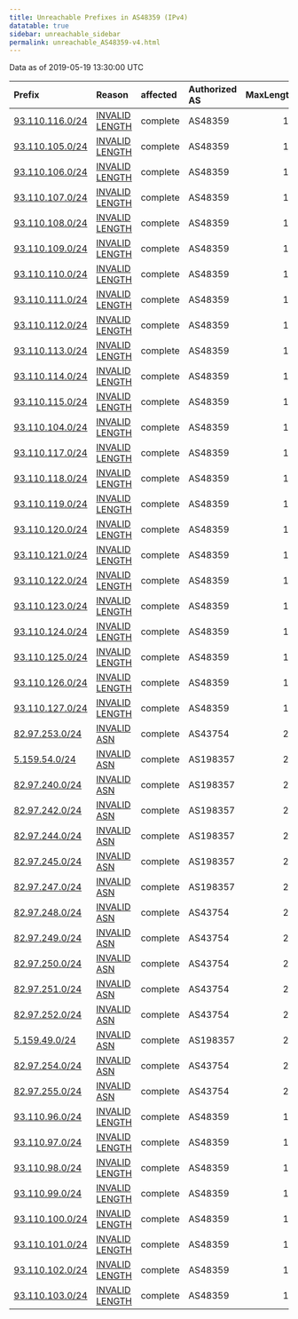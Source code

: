 ```yaml
---
title: Unreachable Prefixes in AS48359 (IPv4)
datatable: true
sidebar: unreachable_sidebar
permalink: unreachable_AS48359-v4.html
---
```


Data as of 2019-05-19 13:30:00 UTC


<div class="datatable-begin"></div>

| Prefix                                                   | Reason                                                                                                    | affected   | Authorized AS   |   MaxLength | Anchor                                         |   unreachable /24s |
|:---------------------------------------------------------|:----------------------------------------------------------------------------------------------------------|:-----------|:----------------|------------:|:-----------------------------------------------|-------------------:|
| [93.110.116.0/24](https://stat.ripe.net/93.110.116.0/24) | [INVALID LENGTH](https://rpki-validator.ripe.net/announcement-preview?asn=AS48359&prefix=93.110.116.0/24) | complete   | AS48359         |          19 | [RIPE](unreachable_RIPE_NCC_RPKI_Root-v4.html) |                  1 |
| [93.110.105.0/24](https://stat.ripe.net/93.110.105.0/24) | [INVALID LENGTH](https://rpki-validator.ripe.net/announcement-preview?asn=AS48359&prefix=93.110.105.0/24) | complete   | AS48359         |          19 | [RIPE](unreachable_RIPE_NCC_RPKI_Root-v4.html) |                  1 |
| [93.110.106.0/24](https://stat.ripe.net/93.110.106.0/24) | [INVALID LENGTH](https://rpki-validator.ripe.net/announcement-preview?asn=AS48359&prefix=93.110.106.0/24) | complete   | AS48359         |          19 | [RIPE](unreachable_RIPE_NCC_RPKI_Root-v4.html) |                  1 |
| [93.110.107.0/24](https://stat.ripe.net/93.110.107.0/24) | [INVALID LENGTH](https://rpki-validator.ripe.net/announcement-preview?asn=AS48359&prefix=93.110.107.0/24) | complete   | AS48359         |          19 | [RIPE](unreachable_RIPE_NCC_RPKI_Root-v4.html) |                  1 |
| [93.110.108.0/24](https://stat.ripe.net/93.110.108.0/24) | [INVALID LENGTH](https://rpki-validator.ripe.net/announcement-preview?asn=AS48359&prefix=93.110.108.0/24) | complete   | AS48359         |          19 | [RIPE](unreachable_RIPE_NCC_RPKI_Root-v4.html) |                  1 |
| [93.110.109.0/24](https://stat.ripe.net/93.110.109.0/24) | [INVALID LENGTH](https://rpki-validator.ripe.net/announcement-preview?asn=AS48359&prefix=93.110.109.0/24) | complete   | AS48359         |          19 | [RIPE](unreachable_RIPE_NCC_RPKI_Root-v4.html) |                  1 |
| [93.110.110.0/24](https://stat.ripe.net/93.110.110.0/24) | [INVALID LENGTH](https://rpki-validator.ripe.net/announcement-preview?asn=AS48359&prefix=93.110.110.0/24) | complete   | AS48359         |          19 | [RIPE](unreachable_RIPE_NCC_RPKI_Root-v4.html) |                  1 |
| [93.110.111.0/24](https://stat.ripe.net/93.110.111.0/24) | [INVALID LENGTH](https://rpki-validator.ripe.net/announcement-preview?asn=AS48359&prefix=93.110.111.0/24) | complete   | AS48359         |          19 | [RIPE](unreachable_RIPE_NCC_RPKI_Root-v4.html) |                  1 |
| [93.110.112.0/24](https://stat.ripe.net/93.110.112.0/24) | [INVALID LENGTH](https://rpki-validator.ripe.net/announcement-preview?asn=AS48359&prefix=93.110.112.0/24) | complete   | AS48359         |          19 | [RIPE](unreachable_RIPE_NCC_RPKI_Root-v4.html) |                  1 |
| [93.110.113.0/24](https://stat.ripe.net/93.110.113.0/24) | [INVALID LENGTH](https://rpki-validator.ripe.net/announcement-preview?asn=AS48359&prefix=93.110.113.0/24) | complete   | AS48359         |          19 | [RIPE](unreachable_RIPE_NCC_RPKI_Root-v4.html) |                  1 |
| [93.110.114.0/24](https://stat.ripe.net/93.110.114.0/24) | [INVALID LENGTH](https://rpki-validator.ripe.net/announcement-preview?asn=AS48359&prefix=93.110.114.0/24) | complete   | AS48359         |          19 | [RIPE](unreachable_RIPE_NCC_RPKI_Root-v4.html) |                  1 |
| [93.110.115.0/24](https://stat.ripe.net/93.110.115.0/24) | [INVALID LENGTH](https://rpki-validator.ripe.net/announcement-preview?asn=AS48359&prefix=93.110.115.0/24) | complete   | AS48359         |          19 | [RIPE](unreachable_RIPE_NCC_RPKI_Root-v4.html) |                  1 |
| [93.110.104.0/24](https://stat.ripe.net/93.110.104.0/24) | [INVALID LENGTH](https://rpki-validator.ripe.net/announcement-preview?asn=AS48359&prefix=93.110.104.0/24) | complete   | AS48359         |          19 | [RIPE](unreachable_RIPE_NCC_RPKI_Root-v4.html) |                  1 |
| [93.110.117.0/24](https://stat.ripe.net/93.110.117.0/24) | [INVALID LENGTH](https://rpki-validator.ripe.net/announcement-preview?asn=AS48359&prefix=93.110.117.0/24) | complete   | AS48359         |          19 | [RIPE](unreachable_RIPE_NCC_RPKI_Root-v4.html) |                  1 |
| [93.110.118.0/24](https://stat.ripe.net/93.110.118.0/24) | [INVALID LENGTH](https://rpki-validator.ripe.net/announcement-preview?asn=AS48359&prefix=93.110.118.0/24) | complete   | AS48359         |          19 | [RIPE](unreachable_RIPE_NCC_RPKI_Root-v4.html) |                  1 |
| [93.110.119.0/24](https://stat.ripe.net/93.110.119.0/24) | [INVALID LENGTH](https://rpki-validator.ripe.net/announcement-preview?asn=AS48359&prefix=93.110.119.0/24) | complete   | AS48359         |          19 | [RIPE](unreachable_RIPE_NCC_RPKI_Root-v4.html) |                  1 |
| [93.110.120.0/24](https://stat.ripe.net/93.110.120.0/24) | [INVALID LENGTH](https://rpki-validator.ripe.net/announcement-preview?asn=AS48359&prefix=93.110.120.0/24) | complete   | AS48359         |          19 | [RIPE](unreachable_RIPE_NCC_RPKI_Root-v4.html) |                  1 |
| [93.110.121.0/24](https://stat.ripe.net/93.110.121.0/24) | [INVALID LENGTH](https://rpki-validator.ripe.net/announcement-preview?asn=AS48359&prefix=93.110.121.0/24) | complete   | AS48359         |          19 | [RIPE](unreachable_RIPE_NCC_RPKI_Root-v4.html) |                  1 |
| [93.110.122.0/24](https://stat.ripe.net/93.110.122.0/24) | [INVALID LENGTH](https://rpki-validator.ripe.net/announcement-preview?asn=AS48359&prefix=93.110.122.0/24) | complete   | AS48359         |          19 | [RIPE](unreachable_RIPE_NCC_RPKI_Root-v4.html) |                  1 |
| [93.110.123.0/24](https://stat.ripe.net/93.110.123.0/24) | [INVALID LENGTH](https://rpki-validator.ripe.net/announcement-preview?asn=AS48359&prefix=93.110.123.0/24) | complete   | AS48359         |          19 | [RIPE](unreachable_RIPE_NCC_RPKI_Root-v4.html) |                  1 |
| [93.110.124.0/24](https://stat.ripe.net/93.110.124.0/24) | [INVALID LENGTH](https://rpki-validator.ripe.net/announcement-preview?asn=AS48359&prefix=93.110.124.0/24) | complete   | AS48359         |          19 | [RIPE](unreachable_RIPE_NCC_RPKI_Root-v4.html) |                  1 |
| [93.110.125.0/24](https://stat.ripe.net/93.110.125.0/24) | [INVALID LENGTH](https://rpki-validator.ripe.net/announcement-preview?asn=AS48359&prefix=93.110.125.0/24) | complete   | AS48359         |          19 | [RIPE](unreachable_RIPE_NCC_RPKI_Root-v4.html) |                  1 |
| [93.110.126.0/24](https://stat.ripe.net/93.110.126.0/24) | [INVALID LENGTH](https://rpki-validator.ripe.net/announcement-preview?asn=AS48359&prefix=93.110.126.0/24) | complete   | AS48359         |          19 | [RIPE](unreachable_RIPE_NCC_RPKI_Root-v4.html) |                  1 |
| [93.110.127.0/24](https://stat.ripe.net/93.110.127.0/24) | [INVALID LENGTH](https://rpki-validator.ripe.net/announcement-preview?asn=AS48359&prefix=93.110.127.0/24) | complete   | AS48359         |          19 | [RIPE](unreachable_RIPE_NCC_RPKI_Root-v4.html) |                  1 |
| [82.97.253.0/24](https://stat.ripe.net/82.97.253.0/24)   | [INVALID ASN](https://rpki-validator.ripe.net/announcement-preview?asn=AS48359&prefix=82.97.253.0/24)     | complete   | AS43754         |          21 | [RIPE](unreachable_RIPE_NCC_RPKI_Root-v4.html) |                  1 |
| [5.159.54.0/24](https://stat.ripe.net/5.159.54.0/24)     | [INVALID ASN](https://rpki-validator.ripe.net/announcement-preview?asn=AS48359&prefix=5.159.54.0/24)      | complete   | AS198357        |          21 | [RIPE](unreachable_RIPE_NCC_RPKI_Root-v4.html) |                  1 |
| [82.97.240.0/24](https://stat.ripe.net/82.97.240.0/24)   | [INVALID ASN](https://rpki-validator.ripe.net/announcement-preview?asn=AS48359&prefix=82.97.240.0/24)     | complete   | AS198357        |          21 | [RIPE](unreachable_RIPE_NCC_RPKI_Root-v4.html) |                  1 |
| [82.97.242.0/24](https://stat.ripe.net/82.97.242.0/24)   | [INVALID ASN](https://rpki-validator.ripe.net/announcement-preview?asn=AS48359&prefix=82.97.242.0/24)     | complete   | AS198357        |          21 | [RIPE](unreachable_RIPE_NCC_RPKI_Root-v4.html) |                  1 |
| [82.97.244.0/24](https://stat.ripe.net/82.97.244.0/24)   | [INVALID ASN](https://rpki-validator.ripe.net/announcement-preview?asn=AS48359&prefix=82.97.244.0/24)     | complete   | AS198357        |          21 | [RIPE](unreachable_RIPE_NCC_RPKI_Root-v4.html) |                  1 |
| [82.97.245.0/24](https://stat.ripe.net/82.97.245.0/24)   | [INVALID ASN](https://rpki-validator.ripe.net/announcement-preview?asn=AS48359&prefix=82.97.245.0/24)     | complete   | AS198357        |          21 | [RIPE](unreachable_RIPE_NCC_RPKI_Root-v4.html) |                  1 |
| [82.97.247.0/24](https://stat.ripe.net/82.97.247.0/24)   | [INVALID ASN](https://rpki-validator.ripe.net/announcement-preview?asn=AS48359&prefix=82.97.247.0/24)     | complete   | AS198357        |          21 | [RIPE](unreachable_RIPE_NCC_RPKI_Root-v4.html) |                  1 |
| [82.97.248.0/24](https://stat.ripe.net/82.97.248.0/24)   | [INVALID ASN](https://rpki-validator.ripe.net/announcement-preview?asn=AS48359&prefix=82.97.248.0/24)     | complete   | AS43754         |          21 | [RIPE](unreachable_RIPE_NCC_RPKI_Root-v4.html) |                  1 |
| [82.97.249.0/24](https://stat.ripe.net/82.97.249.0/24)   | [INVALID ASN](https://rpki-validator.ripe.net/announcement-preview?asn=AS48359&prefix=82.97.249.0/24)     | complete   | AS43754         |          21 | [RIPE](unreachable_RIPE_NCC_RPKI_Root-v4.html) |                  1 |
| [82.97.250.0/24](https://stat.ripe.net/82.97.250.0/24)   | [INVALID ASN](https://rpki-validator.ripe.net/announcement-preview?asn=AS48359&prefix=82.97.250.0/24)     | complete   | AS43754         |          21 | [RIPE](unreachable_RIPE_NCC_RPKI_Root-v4.html) |                  1 |
| [82.97.251.0/24](https://stat.ripe.net/82.97.251.0/24)   | [INVALID ASN](https://rpki-validator.ripe.net/announcement-preview?asn=AS48359&prefix=82.97.251.0/24)     | complete   | AS43754         |          21 | [RIPE](unreachable_RIPE_NCC_RPKI_Root-v4.html) |                  1 |
| [82.97.252.0/24](https://stat.ripe.net/82.97.252.0/24)   | [INVALID ASN](https://rpki-validator.ripe.net/announcement-preview?asn=AS48359&prefix=82.97.252.0/24)     | complete   | AS43754         |          21 | [RIPE](unreachable_RIPE_NCC_RPKI_Root-v4.html) |                  1 |
| [5.159.49.0/24](https://stat.ripe.net/5.159.49.0/24)     | [INVALID ASN](https://rpki-validator.ripe.net/announcement-preview?asn=AS48359&prefix=5.159.49.0/24)      | complete   | AS198357        |          21 | [RIPE](unreachable_RIPE_NCC_RPKI_Root-v4.html) |                  1 |
| [82.97.254.0/24](https://stat.ripe.net/82.97.254.0/24)   | [INVALID ASN](https://rpki-validator.ripe.net/announcement-preview?asn=AS48359&prefix=82.97.254.0/24)     | complete   | AS43754         |          21 | [RIPE](unreachable_RIPE_NCC_RPKI_Root-v4.html) |                  1 |
| [82.97.255.0/24](https://stat.ripe.net/82.97.255.0/24)   | [INVALID ASN](https://rpki-validator.ripe.net/announcement-preview?asn=AS48359&prefix=82.97.255.0/24)     | complete   | AS43754         |          21 | [RIPE](unreachable_RIPE_NCC_RPKI_Root-v4.html) |                  1 |
| [93.110.96.0/24](https://stat.ripe.net/93.110.96.0/24)   | [INVALID LENGTH](https://rpki-validator.ripe.net/announcement-preview?asn=AS48359&prefix=93.110.96.0/24)  | complete   | AS48359         |          19 | [RIPE](unreachable_RIPE_NCC_RPKI_Root-v4.html) |                  1 |
| [93.110.97.0/24](https://stat.ripe.net/93.110.97.0/24)   | [INVALID LENGTH](https://rpki-validator.ripe.net/announcement-preview?asn=AS48359&prefix=93.110.97.0/24)  | complete   | AS48359         |          19 | [RIPE](unreachable_RIPE_NCC_RPKI_Root-v4.html) |                  1 |
| [93.110.98.0/24](https://stat.ripe.net/93.110.98.0/24)   | [INVALID LENGTH](https://rpki-validator.ripe.net/announcement-preview?asn=AS48359&prefix=93.110.98.0/24)  | complete   | AS48359         |          19 | [RIPE](unreachable_RIPE_NCC_RPKI_Root-v4.html) |                  1 |
| [93.110.99.0/24](https://stat.ripe.net/93.110.99.0/24)   | [INVALID LENGTH](https://rpki-validator.ripe.net/announcement-preview?asn=AS48359&prefix=93.110.99.0/24)  | complete   | AS48359         |          19 | [RIPE](unreachable_RIPE_NCC_RPKI_Root-v4.html) |                  1 |
| [93.110.100.0/24](https://stat.ripe.net/93.110.100.0/24) | [INVALID LENGTH](https://rpki-validator.ripe.net/announcement-preview?asn=AS48359&prefix=93.110.100.0/24) | complete   | AS48359         |          19 | [RIPE](unreachable_RIPE_NCC_RPKI_Root-v4.html) |                  1 |
| [93.110.101.0/24](https://stat.ripe.net/93.110.101.0/24) | [INVALID LENGTH](https://rpki-validator.ripe.net/announcement-preview?asn=AS48359&prefix=93.110.101.0/24) | complete   | AS48359         |          19 | [RIPE](unreachable_RIPE_NCC_RPKI_Root-v4.html) |                  1 |
| [93.110.102.0/24](https://stat.ripe.net/93.110.102.0/24) | [INVALID LENGTH](https://rpki-validator.ripe.net/announcement-preview?asn=AS48359&prefix=93.110.102.0/24) | complete   | AS48359         |          19 | [RIPE](unreachable_RIPE_NCC_RPKI_Root-v4.html) |                  1 |
| [93.110.103.0/24](https://stat.ripe.net/93.110.103.0/24) | [INVALID LENGTH](https://rpki-validator.ripe.net/announcement-preview?asn=AS48359&prefix=93.110.103.0/24) | complete   | AS48359         |          19 | [RIPE](unreachable_RIPE_NCC_RPKI_Root-v4.html) |                  1 |

<div class="datatable-end"></div>